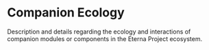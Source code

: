 # Companion Ecology

Description and details regarding the ecology and interactions of companion modules or components in the Eterna Project ecosystem.